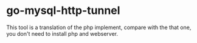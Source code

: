 # go-mysql-http-tunnel

This tool is a translation of the php implement,
compare with the that one, you don't need to install php and webserver.
